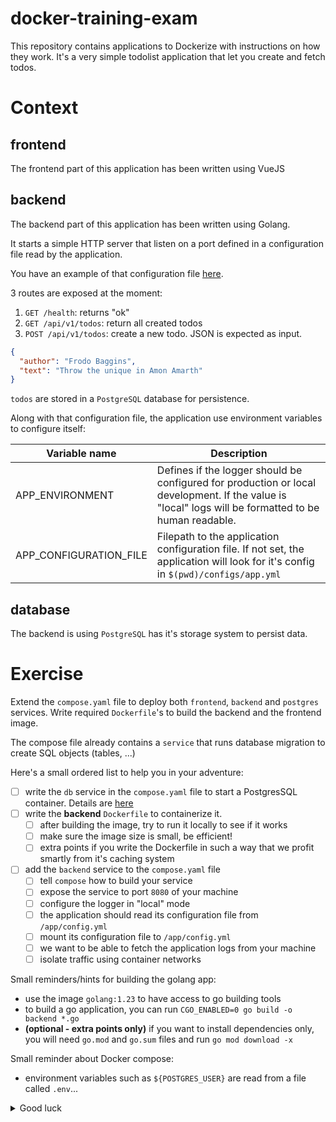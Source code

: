 # docker-training-exam

This repository contains applications to Dockerize with instructions on how they work. It's a very simple todolist
application that let you create and fetch todos.

# Context

## frontend

The frontend part of this application has been written using VueJS

## backend

The backend part of this application has been written using Golang.

It starts a simple HTTP server that listen on a port defined in a configuration file read by the application.

You have an example of that configuration file [here](backend/configs/app.local.yml).

3 routes are exposed at the moment:
1. `GET /health`: returns "ok"
2. `GET /api/v1/todos`: return all created todos
3. `POST /api/v1/todos`: create a new todo. JSON is expected as input.

```json
{
  "author": "Frodo Baggins",
  "text": "Throw the unique in Amon Amarth"
}
```

`todos` are stored in a `PostgreSQL` database for persistence.

Along with that configuration file, the application use environment variables to configure itself:

| Variable name           | Description                                                                                                                                          |
|-------------------------|------------------------------------------------------------------------------------------------------------------------------------------------------|
| APP_ENVIRONMENT         | Defines if the logger should be configured for production or local development. If the value is "local" logs will be formatted to be human readable. |
| APP_CONFIGURATION_FILE  | Filepath to the application configuration file. If not set, the application will look for it's config in `$(pwd)/configs/app.yml`                    |

## database

The backend is using `PostgreSQL` has it's storage system to persist data.

# Exercise

Extend the `compose.yaml` file to deploy both `frontend`, `backend` and `postgres` services. Write required `Dockerfile`'s
to build the backend and the frontend image.

The compose file already contains a `service` that runs database migration to create SQL objects (tables, ...)

Here's a small ordered list to help you in your adventure:
- [ ] write the `db` service in the `compose.yaml` file to start a PostgresSQL container. Details are [here](https://hub.docker.com/_/postgres)
- [ ] write the **backend** `Dockerfile` to containerize it.
  - [ ] after building the image, try to run it locally to see if it works
  - [ ] make sure the image size is small, be efficient!
  - [ ] extra points if you write the Dockerfile in such a way that we profit smartly from it's caching system
- [ ] add the `backend` service to the `compose.yaml` file
  - [ ] tell `compose` how to build your service
  - [ ] expose the service to port `8080` of your machine
  - [ ] configure the logger in "local" mode
  - [ ] the application should read its configuration file from `/app/config.yml`
  - [ ] mount its configuration file to `/app/config.yml`
  - [ ] we want to be able to fetch the application logs from your machine
  - [ ] isolate traffic using container networks

Small reminders/hints for building the golang app:
- use the image `golang:1.23` to have access to go building tools
- to build a go application, you can run `CGO_ENABLED=0 go build -o backend *.go`
- **(optional - extra points only)** if you want to install dependencies only, you will need `go.mod` and `go.sum` files and run `go mod download -x`

Small reminder about Docker compose:
- environment variables such as `${POSTGRES_USER}` are read from a file called `.env`...

<details>
  <summary>Good luck</summary>
  <img alt="good luck gif" src="https://i.giphy.com/media/v1.Y2lkPTc5MGI3NjExZnNqZDV1Y2M4ZDh4a3l0dmozeDlsd2xzdmJ1d3VyMHF0dGRvY2JvZSZlcD12MV9pbnRlcm5hbF9naWZfYnlfaWQmY3Q9Zw/3oeSAz6FqXCKuNFX6o/giphy.gif"/>
</details>
